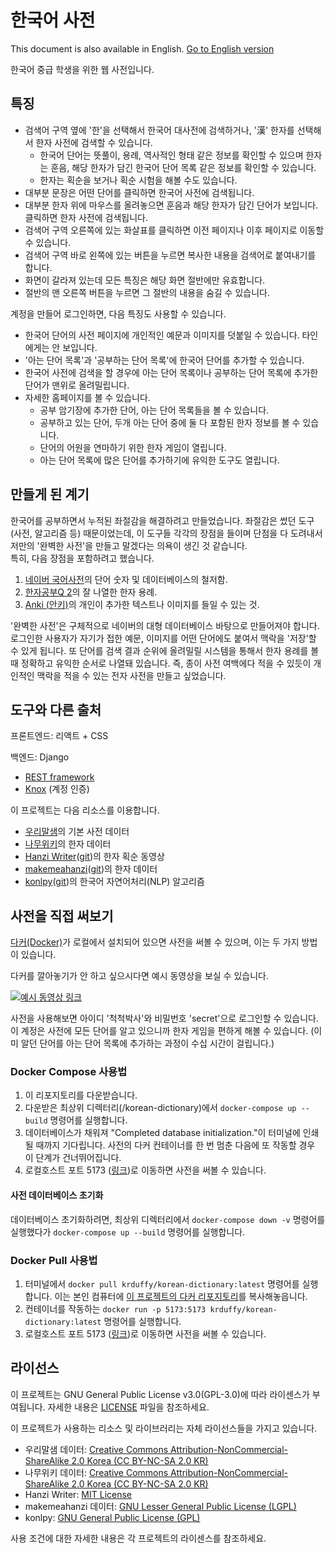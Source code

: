 # 한국어 사전

This document is also available in English. [Go to English version](README.md)

한국어 중급 학생을 위한 웹 사전입니다.

## 특징
- 검색어 구역 옆에 '한'을 선택해서 한국어 대사전에 검색하거나, '漢' 한자를 선택해서 한자 사전에 검색할 수 있습니다.
  - 한국어 단어는 뜻풀이, 용례, 역사적인 형태 같은 정보를 확인할 수 있으며 한자는 훈음, 해당 한자가 담긴 한국어 단어 목록 같은 정보를 확인할 수 있습니다.
  - 한자는 획순을 보거나 획순 시험을 해볼 수도 있습니다.
- 대부분 문장은 어떤 단어를 클릭하면 한국어 사전에 검색됩니다.
- 대부분 한자 위에 마우스를 올려놓으면 훈음과 해당 한자가 담긴 단어가 보입니다. 클릭하면 한자 사전에 검색됩니다.
- 검색어 구역 오른쪽에 있는 화살표를 클릭하면 이전 페이지나 이후 페이지로 이동할 수 있습니다.
- 검색어 구역 바로 왼쪽에 있는 버튼을 누르면 복사한 내용을 검색어로 붙여내기를 합니다.
- 화면이 갈라져 있는데 모든 특징은 해당 화면 절반에만 유효합니다.
- 절반의 맨 오른쪽 버튼을 누르면 그 절반의 내용을 숨길 수 있습니다.

계정을 만들어 로그인하면, 다음 특징도 사용할 수 있습니다.
- 한국어 단어의 사전 페이지에 개인적인 예문과 이미지를 덧붙일 수 있습니다. 타인에게는 안 보입니다.
- '아는 단어 목록'과 '공부하는 단어 목록'에 한국어 단어를 추가할 수 있습니다.
- 한국어 사전에 검색을 할 경우에 아는 단어 목록이나 공부하는 단어 목록에 추가한 단어가 맨위로 올려밀립니다.
- 자세한 홈페이지를 볼 수 있습니다.
   - 공부 암기장에 추가한 단어, 아는 단어 목록들을 볼 수 있습니다.    
   - 공부하고 있는 단어, 두개 아는 단어 중에 둘 다 포함된 한자 정보를 볼 수 있습니다.
   - 단어의 어원을 연마하기 위한 한자 게임이 열립니다.
   - 아는 단어 목록에 많은 단어를 추가하기에 유익한 도구도 열립니다.

## 만들게 된 계기
한국어를 공부하면서 누적된 좌절감을 해결하려고 만들었습니다. 좌절감은 썼던 도구 (사전, 알고리즘 등) 때문이었는데, 이 도구들 각각의 장점을 
들이며 단점을 다 도려내서 저만의 '완벽한 사전'을 만들고 말겠다는 의욕이 생긴 것 같습니다.   
특히, 다음 장점을 포함하려고 했습니다.
1. [네이버 국어사전](https://ko.dict.naver.com/#/main)의 단어 숫자 및 데이터베이스의 철저함.
2. [한자공부Q 2](https://play.google.com/store/apps/details?id=com.aribada.edu.qhanja&hl=ko)의 잘 나열한 한자 용례.
3. [Anki (안키)](https://apps.ankiweb.net/)의 개인이 추가한 텍스트나 이미지를 들일 수 있는 것.

'완벽한 사전'은 구체적으로 네이버의 대형 데이터베이스 바탕으로 만들어져야 합니다. 로그인한 사용자가 자기가 접한 예문, 이미지를 어떤 단어에도
붙여서 맥락을 '저장'할 수 있게 됩니다. 또 단어를 검색 결과 순위에 올려밀릴 시스템을 통해서 한자 용례를 볼 때 정확하고 유익한 순서로 나열돼
있습니다. 즉, 종이 사전 여백에다 적을 수 있듯이 개인적인 맥락을 적을 수 있는 전자 사전을 만들고 싶었습니다.

## 도구와 다른 출처
프론트엔드: 리액트 + CSS

백엔드: Django  
* [REST framework](https://www.django-rest-framework.org)  
* [Knox](https://github.com/jazzband/django-rest-knox) (계정 인증)

이 프로젝트는 다음 리소스를 이용합니다.  
* [우리말샘](https://opendict.korean.go.kr/main)의 기본 사전 데이터  
* [나무위키](https://namu.wiki)의 한자 데이터  
* [Hanzi Writer](https://hanziwriter.org/)([git](https://github.com/chanind/hanzi-writer))의 한자 획순 동영상
* [makemeahanzi](https://www.skishore.me/makemeahanzi/)([git](https://github.com/skishore/makemeahanzi))의 한자 데이터
* [konlpy](https://konlpy.org/en/latest/)([git](https://github.com/konlpy/konlpy))의 한국어 자연어처리(NLP) 알고리즘

## 사전을 직접 써보기

[다커(Docker)](https://www.docker.com/)가 로컬에서 설치되어 있으면 사전을 써볼 수 있으며, 이는 두 가지 방법이 있습니다.

다커를 깔아놓기가 안 하고 싶으시다면 예시 동영상을 보실 수 있습니다.

[![예시 동영상 링크](https://img.youtube.com/vi/u57sR2-4sS8/0.jpg)](https://www.youtube.com/watch?v=u57sR2-4sS8)

사전을 사용해보면 아이디 '척척박사'와 비밀번호 'secret'으로 로그인할 수 있습니다. 이 계정은 사전에 모든 단어를 알고 있으니까 한자 게임을 편하게 해볼 수 있습니다. 
(이미 알던 단어를 아는 단어 목록에 추가하는 과정이 수십 시간이 걸립니다.) 

### Docker Compose 사용법
1. 이 리포지토리를 다운받습니다.
2. 다운받은 최상위 디렉터리(/korean-dictionary)에서 `docker-compose up --build` 명령어를 실행합니다.
3. 데이터베이스가 채워져 "Completed database initialization."이 터미널에 인쇄될 때까지 기다립니다.
   사전의 다커 컨테이너를 한 번 멈춘 다음에 또 작동할 경우 이 단계가 건너뛰어집니다.
4. 로컬호스트 포트 5173 ([링크](http://localhost:5173/))로 이동하면 사전을 써볼 수 있습니다.  

#### 사전 데이터베이스 초기화
데이터베이스 초기화하려면, 최상위 디렉터리에서 `docker-compose down -v` 명령어를 실행했다가 `docker-compose up --build` 명령어를 실행합니다.  

### Docker Pull 사용법
1. 터미널에서 `docker pull krduffy/korean-dictionary:latest` 명령어를 실행합니다.
이는 본인 컴퓨터에 [이 프로젝트의 다커 리포지토리](https://hub.docker.com/repository/docker/krduffy/korean-dictionary/general)를
복사해놓읍니다.
2. 컨테이너를 작동하는 `docker run -p 5173:5173 krduffy/korean-dictionary:latest` 명령어를 실행합니다.
3. 로컬호스트 포트 5173 ([링크](http://localhost:5173/))로 이동하면 사전을 써볼 수 있습니다.

## 라이선스

이 프로젝트는 GNU General Public License v3.0(GPL-3.0)에 따라 라이센스가 부여됩니다. 자세한 내용은 [LICENSE](LICENSE) 파일을 참조하세요.

이 프로젝트가 사용하는 리소스 및 라이브러리는 자체 라이선스들을 가지고 있습니다.

- 우리말샘 데이터: [Creative Commons Attribution-NonCommercial-ShareAlike 2.0 Korea (CC BY-NC-SA 2.0 KR)](LICENSES/by-nc-sa-2.0-kr.txt)
- 나무위키 데이터: [Creative Commons Attribution-NonCommercial-ShareAlike 2.0 Korea (CC BY-NC-SA 2.0 KR)](LICENSES/by-nc-sa-2.0-kr.txt)
- Hanzi Writer: [MIT License](LICENSES/mit.txt)
- makemeahanzi 데이터: [GNU Lesser General Public License (LGPL)](LICENSES/lgpl.txt)
- konlpy: [GNU General Public License (GPL)](LICENSES/gpl.txt)

사용 조건에 대한 자세한 내용은 각 프로젝트의 라이센스를 참조하세요.


